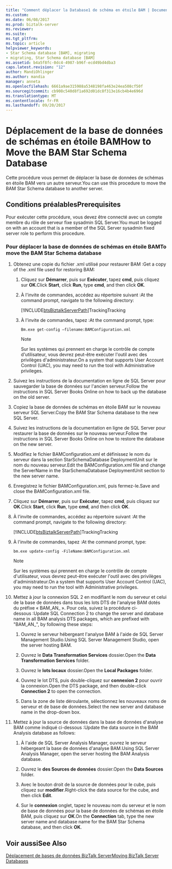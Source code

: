 ```yaml
---
title: "Comment déplacer la Database1 de schéma en étoile BAM | Documents Microsoft"
ms.custom: 
ms.date: 06/08/2017
ms.prod: biztalk-server
ms.reviewer: 
ms.suite: 
ms.tgt_pltfrm: 
ms.topic: article
helpviewer_keywords:
- Star Schema database [BAM], migrating
- migrating, Star Schema database [BAM]
ms.assetid: b4a5f8fc-0dc4-4987-b96f-ecd49bd4dba3
caps.latest.revision: "12"
author: MandiOhlinger
ms.author: mandia
manager: anneta
ms.openlocfilehash: 6661a9ae315988a5348198fa463e24ea508cf50f
ms.sourcegitcommit: cb908c540d8f1a692d01dc8f313e16cb4b4e696d
ms.translationtype: MT
ms.contentlocale: fr-FR
ms.lasthandoff: 09/20/2017
---
```

# <a name="how-to-move-the-bam-star-schema-database"></a><span data-ttu-id="a9ecf-102">Déplacement de la base de données de schémas en étoile BAM</span><span class="sxs-lookup"><span data-stu-id="a9ecf-102">How to Move the BAM Star Schema Database</span></span>
<span data-ttu-id="a9ecf-103">Cette procédure vous permet de déplacer la base de données de schémas en étoile BAM vers un autre serveur.</span><span class="sxs-lookup"><span data-stu-id="a9ecf-103">You can use this procedure to move the BAM Star Schema database to another server.</span></span>  
  
## <a name="prerequisites"></a><span data-ttu-id="a9ecf-104">Conditions préalables</span><span class="sxs-lookup"><span data-stu-id="a9ecf-104">Prerequisites</span></span>  
 <span data-ttu-id="a9ecf-105">Pour exécuter cette procédure, vous devez être connecté avec un compte membre du rôle de serveur fixe sysadmin SQL Server.</span><span class="sxs-lookup"><span data-stu-id="a9ecf-105">You must be logged on with an account that is a member of the SQL Server sysadmin fixed server role to perform this procedure.</span></span>  
  
### <a name="to-move-the-bam-star-schema-database"></a><span data-ttu-id="a9ecf-106">Pour déplacer la base de données de schémas en étoile BAM</span><span class="sxs-lookup"><span data-stu-id="a9ecf-106">To move the BAM Star Schema database</span></span>  
  
1.  <span data-ttu-id="a9ecf-107">Obtenez une copie du fichier .xml utilisé pour restaurer BAM :</span><span class="sxs-lookup"><span data-stu-id="a9ecf-107">Get a copy of the .xml file used for restoring BAM:</span></span>  
  
    1.  <span data-ttu-id="a9ecf-108">Cliquez sur **Démarrer**, puis sur **Exécuter**, tapez **cmd**, puis cliquez sur **OK**.</span><span class="sxs-lookup"><span data-stu-id="a9ecf-108">Click **Start**, click **Run**, type **cmd**, and then click **OK**.</span></span>  
  
    2.  <span data-ttu-id="a9ecf-109">À l'invite de commandes, accédez au répertoire suivant :</span><span class="sxs-lookup"><span data-stu-id="a9ecf-109">At the command prompt, navigate to the following directory:</span></span>  
  
         [!INCLUDE[btsBiztalkServerPath](../includes/btsbiztalkserverpath-md.md)]<span data-ttu-id="a9ecf-110">Tracking</span><span class="sxs-lookup"><span data-stu-id="a9ecf-110">Tracking</span></span>  
  
    3.  <span data-ttu-id="a9ecf-111">À l'invite de commandes, tapez :</span><span class="sxs-lookup"><span data-stu-id="a9ecf-111">At the command prompt, type:</span></span>  
  
        ```  
        Bm.exe get-config –filename:BAMConfiguration.xml  
        ```  
  
        > [!NOTE]
        >  <span data-ttu-id="a9ecf-112">Sur les systèmes qui prennent en charge le contrôle de compte d'utilisateur, vous devrez peut-être exécuter l'outil avec des privilèges d'administrateur.</span><span class="sxs-lookup"><span data-stu-id="a9ecf-112">On a system that supports User Account Control (UAC), you may need to run the tool with Administrative privileges.</span></span>  
  
2.  <span data-ttu-id="a9ecf-113">Suivez les instructions de la documentation en ligne de SQL Server pour sauvegarder la base de données sur l'ancien serveur.</span><span class="sxs-lookup"><span data-stu-id="a9ecf-113">Follow the instructions in SQL Server Books Online on how to back up the database on the old server.</span></span>  
  
3.  <span data-ttu-id="a9ecf-114">Copiez la base de données de schémas en étoile BAM sur le nouveau serveur SQL Server.</span><span class="sxs-lookup"><span data-stu-id="a9ecf-114">Copy the BAM Star Schema database to the new SQL Server.</span></span>  
  
4.  <span data-ttu-id="a9ecf-115">Suivez les instructions de la documentation en ligne de SQL Server pour restaurer la base de données sur le nouveau serveur.</span><span class="sxs-lookup"><span data-stu-id="a9ecf-115">Follow the instructions in SQL Server Books Online on how to restore the database on the new server.</span></span>  
  
5.  <span data-ttu-id="a9ecf-116">Modifiez le fichier BAMConfiguration.xml et définissez le nom du serveur dans la section StarSchemaDatabase DeploymentUnit sur le nom du nouveau serveur.</span><span class="sxs-lookup"><span data-stu-id="a9ecf-116">Edit the BAMConfiguration.xml file and change the ServerName in the StarSchemaDatabase DeploymentUnit section to the new server name.</span></span>  
  
6.  <span data-ttu-id="a9ecf-117">Enregistrez le fichier BAMConfiguration.xml, puis fermez-le.</span><span class="sxs-lookup"><span data-stu-id="a9ecf-117">Save and close the BAMConfiguration.xml file.</span></span>  
  
7.  <span data-ttu-id="a9ecf-118">Cliquez sur **Démarrer**, puis sur **Exécuter**, tapez **cmd**, puis cliquez sur **OK**.</span><span class="sxs-lookup"><span data-stu-id="a9ecf-118">Click **Start**, click **Run**, type **cmd**, and then click **OK**.</span></span>  
  
8.  <span data-ttu-id="a9ecf-119">À l'invite de commandes, accédez au répertoire suivant :</span><span class="sxs-lookup"><span data-stu-id="a9ecf-119">At the command prompt, navigate to the following directory:</span></span>  
  
     [!INCLUDE[btsBiztalkServerPath](../includes/btsbiztalkserverpath-md.md)]<span data-ttu-id="a9ecf-120">Tracking</span><span class="sxs-lookup"><span data-stu-id="a9ecf-120">Tracking</span></span>  
  
9. <span data-ttu-id="a9ecf-121">À l'invite de commandes, tapez :</span><span class="sxs-lookup"><span data-stu-id="a9ecf-121">At the command prompt, type:</span></span>  
  
    ```  
    bm.exe update-config -FileName:BAMConfiguration.xml  
    ```  
  
    > [!NOTE]
    >  <span data-ttu-id="a9ecf-122">Sur les systèmes qui prennent en charge le contrôle de compte d'utilisateur, vous devrez peut-être exécuter l'outil avec des privilèges d'administrateur.</span><span class="sxs-lookup"><span data-stu-id="a9ecf-122">On a system that supports User Account Control (UAC), you may need to run the tool with Administrative privileges.</span></span>  
  
10. <span data-ttu-id="a9ecf-123">Mettez à jour la connexion SQL 2 en modifiant le nom du serveur et celui de la base de données dans tous les lots DTS de l'analyse BAM dotés du préfixe « BAM_AN_ ». Pour cela, suivez la procédure ci-dessous :</span><span class="sxs-lookup"><span data-stu-id="a9ecf-123">Update SQL Connection 2 to change the server and database name in all BAM analysis DTS packages, which are prefixed with "BAM_AN_", by following these steps:</span></span>  
  
    1.  <span data-ttu-id="a9ecf-124">Ouvrez le serveur hébergeant l'analyse BAM à l'aide de SQL Server Management Studio.</span><span class="sxs-lookup"><span data-stu-id="a9ecf-124">Using SQL Server Management Studio, open the server hosting BAM.</span></span>  
  
    2.  <span data-ttu-id="a9ecf-125">Ouvrez le **Data Transformation Services** dossier.</span><span class="sxs-lookup"><span data-stu-id="a9ecf-125">Open the **Data Transformation Services** folder.</span></span>  
  
    3.  <span data-ttu-id="a9ecf-126">Ouvrez le **lots locaux** dossier.</span><span class="sxs-lookup"><span data-stu-id="a9ecf-126">Open the **Local Packages** folder.</span></span>  
  
    4.  <span data-ttu-id="a9ecf-127">Ouvrez le lot DTS, puis double-cliquez sur **connexion 2** pour ouvrir la connexion.</span><span class="sxs-lookup"><span data-stu-id="a9ecf-127">Open the DTS package, and then double-click **Connection 2** to open the connection.</span></span>  
  
    5.  <span data-ttu-id="a9ecf-128">Dans la zone de liste déroulante, sélectionnez les nouveaux noms de serveur et de base de données.</span><span class="sxs-lookup"><span data-stu-id="a9ecf-128">Select the new server and database name in the drop-down box.</span></span>  
  
11. <span data-ttu-id="a9ecf-129">Mettez à jour la source de données dans la base de données d'analyse BAM comme indiqué ci-dessous :</span><span class="sxs-lookup"><span data-stu-id="a9ecf-129">Update the data source in the BAM Analysis database as follows:</span></span>  
  
    1.  <span data-ttu-id="a9ecf-130">À l'aide de SQL Server Analysis Manager, ouvrez le serveur hébergeant la base de données d'analyse BAM.</span><span class="sxs-lookup"><span data-stu-id="a9ecf-130">Using SQL Server Analysis Manager, open the server hosting the BAM Analysis database.</span></span>  
  
    2.  <span data-ttu-id="a9ecf-131">Ouvrez le **des Sources de données** dossier.</span><span class="sxs-lookup"><span data-stu-id="a9ecf-131">Open the **Data Sources** folder.</span></span>  
  
    3.  <span data-ttu-id="a9ecf-132">Avec le bouton droit de la source de données pour le cube, puis cliquez sur **modifier**.</span><span class="sxs-lookup"><span data-stu-id="a9ecf-132">Right-click the data source for the cube, and then click **Edit**.</span></span>  
  
    4.  <span data-ttu-id="a9ecf-133">Sur le **connexion** onglet, tapez le nouveau nom du serveur et le nom de base de données pour la base de données de schémas en étoile BAM, puis cliquez sur **OK**.</span><span class="sxs-lookup"><span data-stu-id="a9ecf-133">On the **Connection** tab, type the new server name and database name for the BAM Star Schema database, and then click **OK**.</span></span>  
  
## <a name="see-also"></a><span data-ttu-id="a9ecf-134">Voir aussi</span><span class="sxs-lookup"><span data-stu-id="a9ecf-134">See Also</span></span>  
 [<span data-ttu-id="a9ecf-135">Déplacement de bases de données BizTalk Server</span><span class="sxs-lookup"><span data-stu-id="a9ecf-135">Moving BizTalk Server Databases</span></span>](../core/moving-biztalk-server-databases.md)